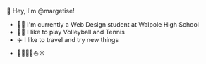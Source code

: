  👋 Hey, I'm @margetise!



- 👩‍💻 I'm currently a Web Design student at Walpole High School
- 🎾🏐 I like to play Volleyball and Tennis
- ✈️ I like to travel and try new things
- 🌊🐚🐼🌺⛵️☀️


